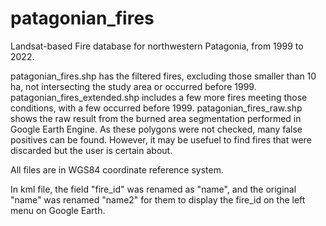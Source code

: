 # patagonian_fires

Landsat-based Fire database for northwestern Patagonia, from 1999 to 2022.  

patagonian_fires.shp has the filtered fires, excluding those smaller than 10 ha, not intersecting the study area or occurred before 1999.  
patagonian_fires_extended.shp includes a few more fires meeting those conditions, with a few occurred before 1999.
patagonian_fires_raw.shp shows the raw result from the burned area segmentation performed in Google Earth Engine. As these polygons were not checked, many false positives can be found. However, it may be usefuel to find fires that were discarded but the user is certain about.  
  
All files are in WGS84 coordinate reference system.  
  
In kml file, the field "fire_id" was renamed as "name", and the original "name" was renamed "name2" for them to display the fire_id on the left menu on Google Earth.
